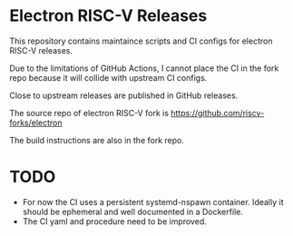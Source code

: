 # Electron RISC-V Releases

This repository contains maintaince scripts and CI configs for electron RISC-V releases.

Due to the limitations of GitHub Actions, I cannot place the CI in the fork repo because
it will collide with upstream CI configs.

Close to upstream releases are published in GitHub releases.

The source repo of electron RISC-V fork is https://github.com/riscv-forks/electron

The build instructions are also in the fork repo.

# TODO

- For now the CI uses a persistent systemd-nspawn container. 
Ideally it should be ephemeral and well documented in a Dockerfile.
- The CI yaml and procedure need to be improved.
